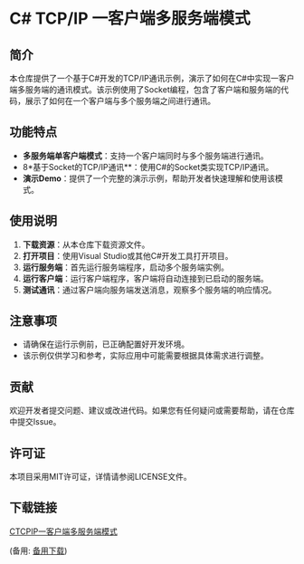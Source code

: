 # C# TCP/IP 一客户端多服务端模式

## 简介

本仓库提供了一个基于C#开发的TCP/IP通讯示例，演示了如何在C#中实现一客户端多服务端的通讯模式。该示例使用了Socket编程，包含了客户端和服务端的代码，展示了如何在一个客户端与多个服务端之间进行通讯。

## 功能特点

- **多服务端单客户端模式**：支持一个客户端同时与多个服务端进行通讯。
- 8*基于Socket的TCP/IP通讯**：使用C#的Socket类实现TCP/IP通讯。
- **演示Demo**：提供了一个完整的演示示例，帮助开发者快速理解和使用该模式。

## 使用说明

1. **下载资源**：从本仓库下载资源文件。
2. **打开项目**：使用Visual Studio或其他C#开发工具打开项目。
3. **运行服务端**：首先运行服务端程序，启动多个服务端实例。
4. **运行客户端**：运行客户端程序，客户端将自动连接到已启动的服务端。
5. **测试通讯**：通过客户端向服务端发送消息，观察多个服务端的响应情况。

## 注意事项

- 请确保在运行示例前，已正确配置好开发环境。
- 该示例仅供学习和参考，实际应用中可能需要根据具体需求进行调整。

## 贡献

欢迎开发者提交问题、建议或改进代码。如果您有任何疑问或需要帮助，请在仓库中提交Issue。

## 许可证

本项目采用MIT许可证，详情请参阅LICENSE文件。

## 下载链接
[CTCPIP一客户端多服务端模式](https://pan.quark.cn/s/f29e762a63a8) 

(备用: [备用下载](https://pan.baidu.com/s/1rLfLJmFffXJ_Ksqa2Kl_XQ?pwd=1234))
